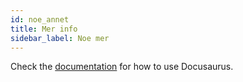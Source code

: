 ```yaml
---
id: noe_annet
title: Mer info
sidebar_label: Noe mer
---
```


Check the [documentation](https://docusaurus.io) for how to use Docusaurus.
